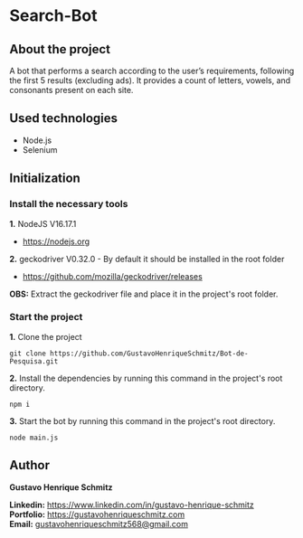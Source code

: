 # Search-Bot

## About the project
A bot that performs a search according to the user’s requirements, following the first 5 results (excluding ads). It provides a count of letters, vowels, and consonants present on each site. 

## Used technologies
- Node.js
- Selenium

## Initialization

### Install the necessary tools

**1.** NodeJS V16.17.1
* https://nodejs.org

**2.** geckodriver V0.32.0 - By default it should be installed in the root folder
* https://github.com/mozilla/geckodriver/releases

**OBS:** Extract the geckodriver file and place it in the project's root folder.

### Start the project

**1.** Clone the project
```
git clone https://github.com/GustavoHenriqueSchmitz/Bot-de-Pesquisa.git
```

**2.** Install the dependencies by running this command in the project's root directory.
```
npm i
```

**3.** Start the bot by running this command in the project's root directory.
```
node main.js
```

## Author
**Gustavo Henrique Schmitz**

**Linkedin:** https://www.linkedin.com/in/gustavo-henrique-schmitz  
**Portfolio:** https://gustavohenriqueschmitz.com  
**Email:** gustavohenriqueschmitz568@gmail.com  
